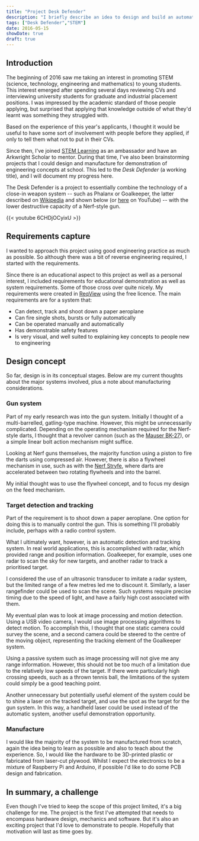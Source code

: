 ```yaml
---
title: "Project Desk Defender"
description: "I briefly describe an idea to design and build an automatic tracking Nerf gun -- for educational purposes"
tags: ["Desk Defender","STEM"]
date: 2016-05-15
showDate: true
draft: true
---
```


## Introduction

The beginning of 2016 saw me taking an interest in promoting STEM (science, technology, engineering and mathematics) to young students. This interest emerged after spending several days reviewing CVs and interviewing university students for graduate and industrial placement positions. I was impressed by the academic standard of those people applying, but surprised that applying that knowledge outside of what they'd learnt was something they struggled with.

Based on the experience of this year's applicants, I thought it would be useful to have some sort of involvement with people before they applied, if only to tell them what not to put in their CVs.

Since then, I've joined [STEM Learning](https://www.stem.org.uk/stem-ambassadors/) as an ambassador and have an Arkwright Scholar to mentor. During that time, I've also been brainstorming projects that I could design and manufacture for demonstration of engineering concepts at school. This led to the *Desk Defender* (a working title), and I will document my progress here.

The Desk Defender is a project to essentially combine the technology of a close-in weapon system -- such as Phalanx or Goalkeeper, the latter described on [Wikipedia](https://en.wikipedia.org/wiki/Goalkeeper_CIWS) and shown below (or [here](https://youtu.be/6CHDjOCyixU) on YouTube) -- with the lower destructive capacity of a Nerf-style gun.

{{< youtube 6CHDjOCyixU >}}

## Requirements capture

I wanted to approach this project using good engineering practice as much as possible. So although there was a bit of reverse engineering required, I started with the requirements.

Since there is an educational aspect to this project as well as a personal interest, I included requirements for educational demonstration as well as system requirements. Some of those cross over quite nicely. My requirements were created in [ReqView](https://www.reqview.com/index.html) using the free licence. The main requirements are for a system that:

* Can detect, track and shoot down a paper aeroplane
* Can fire single shots, bursts or fully automatically
* Can be operated manually and automatically
* Has demonstrable safety features
* Is very visual, and well suited to explaining key concepts to people new to engineering

## Design concept

So far, design is in its conceptual stages. Below are my current thoughts about the major systems involved, plus a note about manufacturing considerations.

### Gun system

Part of my early research was into the gun system. Initially I thought of a multi-barrelled, gatling-type machine. However, this might be unnecessarily complicated. Depending on the operating mechanism required for the Nerf-style darts, I thought that a revolver cannon (such as the [Mauser BK-27](https://en.wikipedia.org/wiki/Mauser_BK-27)), or a simple linear bolt action mechanism might suffice.

Looking at Nerf guns themselves, the majority function using a piston to fire the darts using compressed air. However, there is also a flywheel mechanism in use, such as with the [Nerf Stryfe](http://nerf.wikia.com/wiki/Stryfe), where darts are accelerated between two rotating flywheels and into the barrel.

My initial thought was to use the flywheel concept, and to focus my design on the feed mechanism.

### Target detection and tracking

Part of the requirement is to shoot down a paper aeroplane. One option for doing this is to manually control the gun. This is something I'll probably include, perhaps with a radio control system.

What I ultimately want, however, is an automatic detection and tracking system. In real world applications, this is accomplished with radar, which provided range and position information. Goalkeeper, for example, uses one radar to scan the sky for new targets, and another radar to track a prioritised target.

I considered the use of an ultrasonic transducer to imitate a radar system, but the limited range of a few metres led me to discount it. Similarly, a laser rangefinder could be used to scan the scene. Such systems require precise timing due to the speed of light, and have a fairly high cost associated with them.

My eventual plan was to look at image processing and motion detection. Using a USB video camera, I would use image processing algorithms to detect motion. To accomplish this, I thought that one static camera could survey the scene, and a second camera could be steered to the centre of the moving object, representing the tracking element of the Goalkeeper system.

Using a passive system such as image processing will not give me any range information. However, this should not be too much of a limitation due to the relatively low speeds of the target. If there were particularly high crossing speeds, such as a thrown tennis ball, the limitations of the system could simply be a good teaching point.

Another unnecessary but potentially useful element of the system could be to shine a laser on the tracked target, and use the spot as the target for the gun system. In this way, a handheld laser could be used instead of the automatic system, another useful demonstration opportunity.

### Manufacture

I would like the majority of the system to be manufactured from scratch, again the idea being to learn as possible and also to teach about the experience. So, I would like the hardware to be 3D-printed plastic or fabricated from laser-cut plywood. Whilst I expect the electronics to be a mixture of Raspberry Pi and Arduino, if possible I'd like to do some PCB design and fabrication.

## In summary, a challenge

Even though I've tried to keep the scope of this project limited, it's a big challenge for me. The project is the first I've attempted that needs to encompass hardware design, mechanics and software. But it's also an exciting project that I'd love to demonstrate to people. Hopefully that motivation will last as time goes by.
